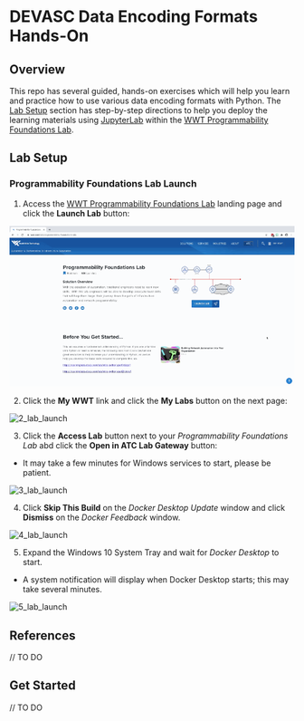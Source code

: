 # DEVASC Data Encoding Formats Hands-On

## Overview

This repo has several guided, hands-on exercises which will help you learn and practice how to use various data encoding formats with Python.  The [Lab Setup]() section has step-by-step directions to help you deploy the learning materials using [JupyterLab](https://jupyterlab.readthedocs.io/en/stable/getting_started/overview.html) within the [WWT Programmability Foundations Lab](https://www.wwt.com/lab/programmability-foundations-lab).



## Lab Setup

### Programmability Foundations Lab Launch

1. Access the [WWT Programmability Foundations Lab](https://www.wwt.com/lab/programmability-foundations-lab) landing page and click the **Launch Lab** button:

![1_lab_launch](_images/1_lab_launch.gif)



2. Click the **My WWT** link and click the **My Labs** button on the next page:

![2_lab_launch](../../../../../Desktop/Docker/gif/2_lab_launch.gif)



3. Click the **Access Lab** button next to your *Programmability Foundations Lab* abd click the **Open in ATC Lab Gateway** button:

- It may take a few minutes for Windows services to start, please be patient.

![3_lab_launch](../../../../../Desktop/Docker/gif/3_lab_launch.gif)



4. Click **Skip This Build** on the *Docker Desktop Update* window and click **Dismiss** on the *Docker Feedback* window.

![4_lab_launch](../../../../../Desktop/Docker/gif/4_lab_launch.gif)



5. Expand the Windows 10 System Tray and wait for *Docker Desktop* to start.

- A system notification will display when Docker Desktop starts; this may take several minutes.

![5_lab_launch](../../../../../Desktop/Docker/gif/5_lab_launch.gif)





## References

// TO DO



## Get Started

// TO DO